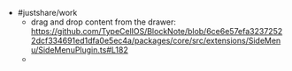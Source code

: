 - #justshare/work
	- drag and drop content from the drawer: https://github.com/TypeCellOS/BlockNote/blob/6ce6e57efa32372522dcf334691ed1dfa0e5ec4a/packages/core/src/extensions/SideMenu/SideMenuPlugin.ts#L182
	-
